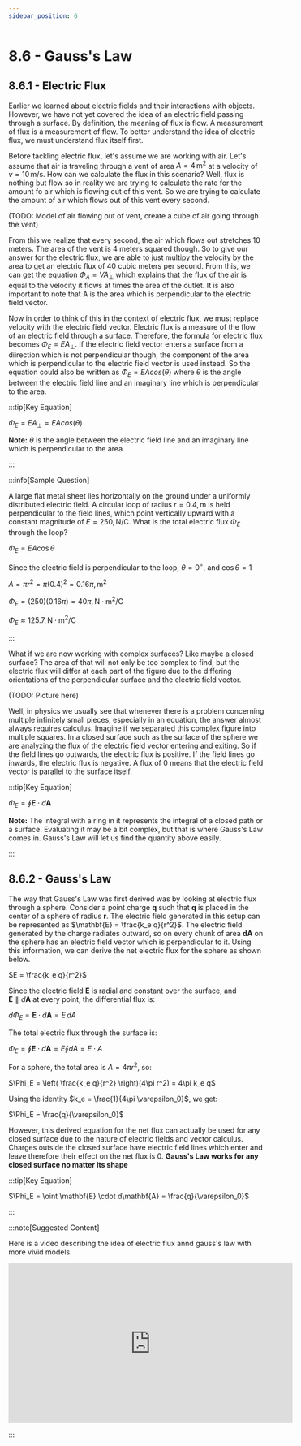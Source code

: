 ```yaml
---
sidebar_position: 6
---
```


# 8.6 - Gauss's Law

## 8.6.1 - Electric Flux

Earlier we learned about electric fields and their interactions with objects. However, we have not yet covered the idea of an electric field passing through a surface. By definition, the meaning of flux is flow. A measurement of flux is a measurement of flow. To better understand the idea of electric flux, we must understand flux itself first.

Before tackling electric flux, let's assume we are working with air. Let's assume that air is traveling through a vent of area $A = 4 \, \text{m}^2$ at a velocity of $v = 10 \, \text{m/s}$. How can we calculate the flux in this scenario? Well, flux is nothing but flow so in reality we are trying to calculate the rate for the amount fo air which is flowing out of this vent. So we are trying to calculate the amount of air which flows out of this vent every second.

(TODO: Model of air flowing out of vent, create a cube of air going through the vent)

From this we realize that every second, the air which flows out stretches 10 meters. The area of the vent is 4 meters squared though. So to give our answer for the electric flux, we are able to just multipy the velocity by the area to get an electric flux of 40 cubic meters per second. From this, we can get the equation $\Phi_A = VA_{\perp}$ which explains that the flux of the air is equal to the velocity it flows at times the area of the outlet. It is also important to note that A is the area which is perpendicular to the electric field vector.

Now in order to think of this in the context of electric flux, we must replace velocity with the electric field vector. Electric flux is a measure of the flow of an electric field through a surface. Therefore, the formula for electric flux becomes $\Phi_E = EA_{\perp}$. If the electric field vector enters a surface from a diirection which is not perpendicular though, the component of the area which is perpendicular to the electric field vector is used instead. So the equation could also be written as $\Phi_E = EAcos(\theta)$ where $\theta$ is the angle between the electric field line and an imaginary line which is perpendicular to the area.

:::tip[Key Equation]

$\Phi_E = EA_{\perp} = EAcos(\theta)$

**Note:** $\theta$ is the angle between the electric field line and an imaginary line which is perpendicular to the area

:::

:::info[Sample Question]

A large flat metal sheet lies horizontally on the ground under a uniformly distributed electric field. A circular loop of radius $r = 0.4 , \text{m}$ is held perpendicular to the field lines, which point vertically upward with a constant magnitude of $E = 250 , \text{N/C}$. What is the total electric flux $\Phi_E$ through the loop?

$\Phi_E = EA\cos\theta$

Since the electric field is perpendicular to the loop, $\theta = 0^\circ$, and $\cos\theta = 1$

$A = \pi r^2 = \pi (0.4)^2 = 0.16\pi , \text{m}^2$

$\Phi_E = (250)(0.16\pi) = 40\pi , \text{N} \cdot \text{m}^2/\text{C}$

$\Phi_E \approx 125.7 , \text{N} \cdot \text{m}^2/\text{C}$

:::

What if we are now working with complex surfaces? Like maybe a closed surface? The area of that will not only be too complex to find, but the electric flux will differ at each part of the figure due to the differing orientations of the perpendicular surface and the electric field vector.

(TODO: Picture here)

Well, in physics we usually see that whenever there is a problem concerning multiple infinitely small pieces, especially in an equation, the answer almost always requires calculus. Imagine if we separated this complex figure into multiple squares. In a closed surface such as the surface of the sphere we are analyzing the flux of the electric field vector entering and exiting. So if the field lines go outwards, the electric flux is positive. If the field lines go inwards, the electric flux is negative. A flux of 0 means that the electric field vector is parallel to the surface itself.

:::tip[Key Equation]

$\Phi_E = \oint \mathbf{E} \cdot d\mathbf{A}$

**Note:** The integral with a ring in it represents the integral of a closed path or a surface. Evaluating it may be a bit complex, but that is where Gauss's Law comes in. Gauss's Law will let us find the quantity above easily.

:::

## 8.6.2 - Gauss's Law

The way that Gauss's Law was first derived was by looking at electric flux through a sphere. Consider a point charge $\mathbf{q}$ such that $\mathbf{q}$ is placed in the center of a sphere of radius $\mathbf{r}$. The electric field generated in this setup can be represented as $\mathbf{E} = \frac{k_e q}{r^2}$. The electric field generated by the charge radiates outward, so on every chunk of area $\mathbf{dA}$ on the sphere has an electric field vector which is perpendicular to it. Using this information, we can derive the net electric flux for the sphere as shown below.

$E = \frac{k_e q}{r^2}$

Since the electric field $\mathbf{E}$ is radial and constant over the surface, and  
$\mathbf{E} \parallel d\mathbf{A}$ at every point, the differential flux is:

$d\Phi_E = \mathbf{E} \cdot d\mathbf{A} = E \, dA$

The total electric flux through the surface is:

$\Phi_E = \oint \mathbf{E} \cdot d\mathbf{A} = E \oint dA = E \cdot A$

For a sphere, the total area is $A = 4\pi r^2$, so:

$\Phi_E = \left( \frac{k_e q}{r^2} \right)(4\pi r^2) = 4\pi k_e q$

Using the identity $k_e = \frac{1}{4\pi \varepsilon_0}$, we get:

$\Phi_E = \frac{q}{\varepsilon_0}$

However, this derived equation for the net flux can actually be used for any closed surface due to the nature of electric fields and vector calculus. Charges outside the closed surface have electric field lines which enter and leave therefore their effect on the net flux is 0. **Gauss's Law works for any closed surface no matter its shape**

:::tip[Key Equation]

$\Phi_E = \oint \mathbf{E} \cdot d\mathbf{A} = \frac{q}{\varepsilon_0}$

:::

:::note[Suggested Content]

Here is a video describing the idea of electric flux annd gauss's law with more vivid models.

<iframe width="560" height="315" src="https://www.youtube.com/embed/yOv4xxopQFQ?si=oMqZTs2xB-xEqy0q" title="YouTube video player" frameborder="0" allow="accelerometer; autoplay; clipboard-write; encrypted-media; gyroscope; picture-in-picture; web-share" referrerpolicy="strict-origin-when-cross-origin" allowfullscreen></iframe>

:::
